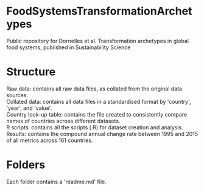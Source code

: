 # FoodSystemsTransformationArchetypes
Public repository for Dornelles et al. Transformation archetypes in global food systems, published in Sustainability Science

# Structure
Raw data: contains all raw data files, as collated from the original data sources. <br />
Collated data: contains all data files in a standardised format by 'country', 'year', and 'value'. <br />
Country look-up table: contains the file created to consistently compare names of countries across different datasets. <br />
R scripts: contains all the scripts (.R) for dataset creation and analysis. <br />
Results: contains the compound annual change rate between 1995 and 2015 of all metrics across 161 countries. <br />

# Folders
Each folder contains a 'readme.md' file.
